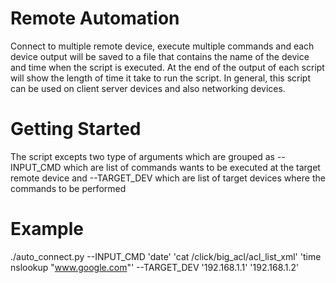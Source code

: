 # Remote Automation
Connect to multiple remote device, execute multiple commands and each device output will be saved to a file that contains the name of the device and time when the script is executed. At the end of the output of each script will show the length of time it take to run the script. In general, this script can be used on client server devices and also networking devices.

# Getting Started
The script excepts two type of arguments which are grouped as --INPUT_CMD which are list of commands wants to be executed at the target remote device and --TARGET_DEV which are list of target devices where the commands to be performed

# Example
./auto_connect.py --INPUT_CMD 'date' 'cat /click/big_acl/acl_list_xml' 'time nslookup "www.google.com"' --TARGET_DEV '192.168.1.1' '192.168.1.2'




